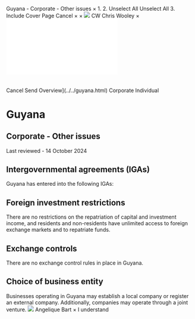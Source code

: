 Guyana - Corporate - Other issues
×
1.
2.
Unselect All
Unselect All
3.
Include Cover Page
Cancel
×
×
![](../../-/media/world-wide-tax-summaries/attachments/global---chris-wooley.ashx%3Frev=ac5e5f3223b34096b1afc2a6009c7320&revision=ac5e5f32-23b3-4096-b1af-c2a6009c7320&hash=859B7ADC84DC2CBEC9760E9E6EE7DE6D0A8BFCDF)
CW
Chris Wooley
×
![](other-issues.html)
######
Cancel
Send
Overview](../../guyana.html)
Corporate
Individual
# Guyana
## Corporate - Other issues
Last reviewed - 14 October 2024
## Intergovernmental agreements (IGAs)
Guyana has entered into the following IGAs:
## Foreign investment restrictions
There are no restrictions on the repatriation of capital and investment income, and residents and non-residents have unlimited access to foreign exchange markets and to repatriate funds.
## Exchange controls
There are no exchange control rules in place in Guyana.
## Choice of business entity
Businesses operating in Guyana may establish a local company or register an external company. Additionally, companies may operate through a joint venture.
![](../../-/media/world-wide-tax-summaries/attachments/guyana---angelique_bart.ashx%3Frev=31401a42c35d4906938adc1f5df1c137&revision=31401a42-c35d-4906-938a-dc1f5df1c137&hash=ED6D08816473ED465A564DCBB8DAA63C99CAC586)
Angelique Bart
×
I understand